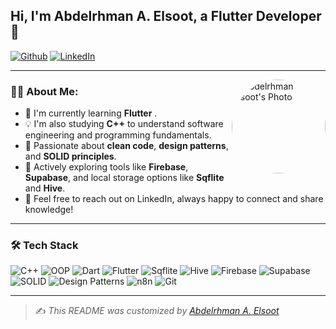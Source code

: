 ## Hi, I'm Abdelrhman A. Elsoot, a Flutter Developer 🚀

[![Github](https://img.shields.io/badge/-GitHub-000?style=flat&logo=github&logoColor=white)](https://github.com/AbdelrhmanElsoot)
[![LinkedIn](https://img.shields.io/badge/-LinkedIn-blue?style=flat&logo=linkedin&logoColor=white)](https://www.linkedin.com/in/abdelrhmanelsoot/)

---

<img align="right" width="150px" src="https://media.licdn.com/dms/image/v2/D4E03AQF2zUgu3Cl0Fg/profile-displayphoto-shrink_800_800/B4EZVyELkfG0Ac-/0/1741375454961?e=1756339200&v=beta&t=Z-l1KM_zvODxz-qiTZqEssTZ1c8vPUxQ6P0TYx_lWu8" alt="Abdelrhman Elsoot's Photo" style="border-radius: 50%;" />

### 👨‍💻 About Me:

- 🔭 I'm currently learning **Flutter** .
- 💡 I'm also studying **C++** to understand software engineering and programming fundamentals.
- 🧠 Passionate about **clean code**, **design patterns**, and **SOLID principles**.
- 📌 Actively exploring tools like **Firebase**, **Supabase**, and local storage options like **Sqflite** and **Hive**.
- 💬 Feel free to reach out on LinkedIn, always happy to connect and share knowledge!

---

### 🛠️ Tech Stack

![C++](https://img.shields.io/badge/C++-00599C?style=flat&logo=c%2B%2B&logoColor=white)
![OOP](https://img.shields.io/badge/OOP-Principles-blue?style=flat)
![Dart](https://img.shields.io/badge/Dart-0175C2?style=flat&logo=dart&logoColor=white)
![Flutter](https://img.shields.io/badge/Flutter-02569B?style=flat&logo=flutter&logoColor=white)
![Sqflite](https://img.shields.io/badge/Sqflite-4D4D4D?style=flat&logo=sqlite&logoColor=white)
![Hive](https://img.shields.io/badge/Hive-FFC107?style=flat&logo=hive&logoColor=black)
![Firebase](https://img.shields.io/badge/Firebase-FFCA28?style=flat&logo=firebase&logoColor=black)
![Supabase](https://img.shields.io/badge/Supabase-3ECF8E?style=flat&logo=supabase&logoColor=white)
![SOLID](https://img.shields.io/badge/SOLID-Principles-orange?style=flat)
![Design Patterns](https://img.shields.io/badge/Design%20Patterns-Important-blueviolet?style=flat)
![n8n](https://img.shields.io/badge/n8n-A72EF4?style=flat&logo=n8n&logoColor=white)
![Git](https://img.shields.io/badge/Git-F05032?style=flat&logo=git&logoColor=white)

---

> ✍️ *This README was customized by [Abdelrhman A. Elsoot](https://github.com/AbdelrhmanElsoot)*
